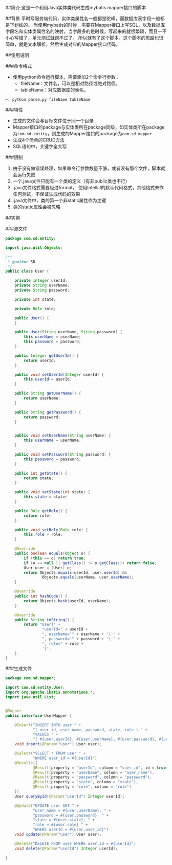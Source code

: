 ##简介
    这是一个利用Java实体类代码生成mybatis mapper接口的脚本

##背景
    平时写服务端代码，实体类属性名一般都是驼峰，而数据库表字段一般都是下划线的。
    当使用mybatis的时候，需要在Mapper接口上写SQL，以及数据库字段名和实体类属性名的映射，当字段多的是时候，写起来的就很繁琐，而且一不小心写错了，单元测试就跑不过了。
    所以就有了这个脚本。这个脚本的思路也很简单，就是文本解析，然后生成对应的Mapper接口代码。

##使用说明

###命令格式
* 使用python命令运行脚本，需要添加2个命令行参数：
  * fileName：文件名，可以是相对路径或绝对路径。
  * tableName：对应数据库的表名。
```
~: python parse.py fileName tableName
```

###特性
* 生成的文件会与目标文件位于同一个目录
* Mapper接口的package与实体类所在package同级，如实体类所在package为`com.sd.entity`，则生成的Mapper接口的package为`com.sd.mapper`
* 生成4个简单的CRUD方法
* SQL语句中，关键字全大写

###限制
1. 由于没有做错误处理，如果命令行参数数量不够，或者没有那个文件，脚本就会运行失败
2. 一个.java文件只能有一个类的定义（有非public类也不行）
3. .java文件格式需要经过format， 使用IntelliJ的默认代码格式，其他格式未作任何测试，不保证生成代码的效果
4. .java文件中，类的第一个非static属性作为主键
5. 类的static属性会被忽略

##实例

###源文件
```java
package com.sd.entity;

import java.util.Objects;

/**
 * @author SD
 */
public class User {

    private Integer userId;
    private String userName;
    private String password;

    private int state;

    private Role role;

    public User() {
    }

    public User(String userName, String password) {
        this.userName = userName;
        this.password = password;
    }

    public Integer getUserId() {
        return userId;
    }

    public void setUserId(Integer userId) {
        this.userId = userId;
    }

    public String getUserName() {
        return userName;
    }

    public String getPassword() {
        return password;
    }


    public void setUserName(String userName) {
        this.userName = userName;
    }

    public void setPassword(String password) {
        this.password = password;
    }

    public int getState() {
        return state;
    }

    public void setState(int state) {
        this.state = state;
    }

    public Role getRole() {
        return role;
    }

    public void setRole(Role role) {
        this.role = role;
    }

    @Override
    public boolean equals(Object o) {
        if (this == o) return true;
        if (o == null || getClass() != o.getClass()) return false;
        User user = (User) o;
        return Objects.equals(userId, user.userId) &&
                Objects.equals(userName, user.userName);
    }

    @Override
    public int hashCode() {
        return Objects.hash(userId, userName);
    }

    @Override
    public String toString() {
        return "User{" +
                "userId=" + userId +
                ", userName='" + userName + '\'' +
                ", password='" + password + '\'' +
                ", role=" + role +
                '}';
    }
}
```

###生成文件
```java
package com.sd.mapper;

import com.sd.entity.User;
import org.apache.ibatis.annotations.*;
import java.util.List;


@Mapper
public interface UserMapper {

    @Insert("INSERT INTO user " +
            "( user_id, user_name, password, state, role ) " +
            "VALUES " +
            "( #{user.userId}, #{user.userName}, #{user.password}, #{user.state}, #{user.role} )")
    void insert(@Param("user") User user);

    @Select("SELECT * FROM user " +
            "WHERE user_id = #{userId}")
    @Results({
            @Result(property = "userId", column = "user_id", id = true),
            @Result(property = "userName", column = "user_name"),
            @Result(property = "password", column = "password"),
            @Result(property = "state", column = "state"),
            @Result(property = "role", column = "role")
    })
    User queryById(@Param("userId") Integer userId);

    @Update("UPDATE user SET " +
            "user_name = #{user.userName}, " +
            "password = #{user.password}, " +
            "state = #{user.state}, " +
            "role = #{user.role} " +
            "WHERE userId = #{user.user_id}")
    void update(@Param("user") User user);

    @Delete("DELETE FROM user WHERE user_id = #{userId}")
    void delete(@Param("userId") Integer userId);

}

```